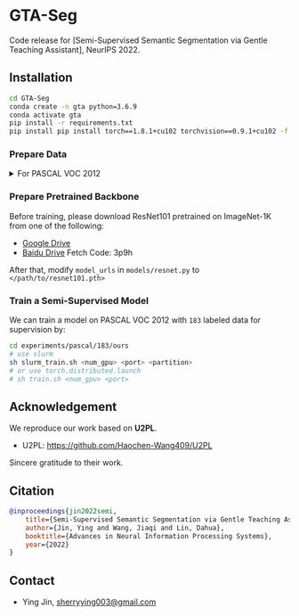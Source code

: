 # GTA-Seg
Code release for [Semi-Supervised Semantic Segmentation via Gentle Teaching Assistant], NeurIPS 2022.

## Installation

```bash
cd GTA-Seg
conda create -n gta python=3.6.9
conda activate gta
pip install -r requirements.txt
pip install pip install torch==1.8.1+cu102 torchvision==0.9.1+cu102 -f https://download.pytorch.org/whl/torch_stable.html
```
### Prepare Data
<details>
  <summary>For PASCAL VOC 2012</summary>

Download "VOCtrainval_11-May-2012.tar" from: http://host.robots.ox.ac.uk/pascal/VOC/voc2012/VOCtrainval_11-May-2012.tar.

And unzip the files to folder ```data``` and make the dictionary structures as follows:

```angular2html
data/VOC2012
├── Annotations
├── ImageSets
├── JPEGImages
├── SegmentationClass
├── SegmentationClassAug
└── SegmentationObject
```
</details>

### Prepare Pretrained Backbone

Before training, please download ResNet101 pretrained on ImageNet-1K from one of the following:
  - [Google Drive](https://drive.google.com/file/d/1nzSX8bX3zoRREn6WnoEeAPbKYPPOa-3Y/view?usp=sharing)
  - [Baidu Drive](https://pan.baidu.com/s/1FDQGlhjzQENfPp4HTYfbeA) Fetch Code: 3p9h

After that, modify ```model_urls``` in ```models/resnet.py``` to ```</path/to/resnet101.pth>```
### Train a Semi-Supervised Model

We can train a model on PASCAL VOC 2012 with ```183``` labeled data for supervision by:
```bash
cd experiments/pascal/183/ours
# use slurm
sh slurm_train.sh <num_gpu> <port> <partition>
# or use torch.distributed.launch
# sh train.sh <num_gpu> <port>
```

## Acknowledgement

We reproduce our work based on **U2PL**.
- U2PL: https://github.com/Haochen-Wang409/U2PL

Sincere gratitude to their work.

## Citation
```bibtex
@inproceedings{jin2022semi,
    title={Semi-Supervised Semantic Segmentation via Gentle Teaching Assistant},
    author={Jin, Ying and Wang, Jiaqi and Lin, Dahua},
    booktitle={Advances in Neural Information Processing Systems},
    year={2022}
}
```

## Contact

- Ying Jin, sherryying003@gmail.com